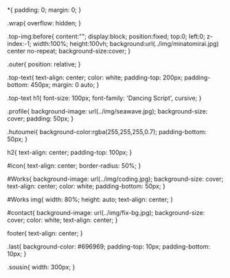 *{
  padding: 0;
  margin: 0;
}

.wrap{
  overflow: hidden;
}

.top-img:before{
  content:"";
  display:block;
  position:fixed;
  top:0;
  left:0;
  z-index:-1;
  width:100%;
  height:100vh;
  background:url(../img/minatomirai.jpg) center no-repeat;
  background-size:cover;
}

.outer{
  position: relative;
}

.top-text{
  text-align: center;
  color: white;
  padding-top: 200px;
  padding-bottom: 450px;
  margin: 0 auto;
}

.top-text h1{
  font-size: 100px;
  font-family: 'Dancing Script', cursive;
}

.profile{
  background-image: url(../img/seawave.jpg);
  background-size: cover;
  padding: 50px;
}

.hutoumei{
  background-color:rgba(255,255,255,0.7);
  padding-bottom: 50px;
}

h2{
  text-align: center;
  padding-top: 100px;
}

#icon{
  text-align: center;
  border-radius: 50%;
}

#Works{
  background-image: url(../img/coding.jpg);
  background-size: cover;
  text-align: center;
  color: white;
  padding-bottom: 50px;
}

#Works img{
  width: 80%;
  height: auto;
  text-align: center;
}

#contact{
  background-image: url(../img/fix-bg.jpg);
  background-size: cover;
  color: white;
  text-align: center;
}

footer{
  text-align: center;
}

.last{
  background-color: #696969;
  padding-top: 10px;
  padding-bottom: 10px;
}

.sousin{
  width: 300px;
}
